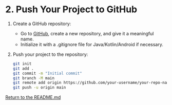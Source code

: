 # 2. Push Your Project to GitHub

1. Create a GitHub repository:

    - Go to [GitHub](https://github.com/), create a new repository, and give it a meaningful name.
    - Initialize it with a .gitignore file for Java/Kotlin/Android if necessary.
2. Push your project to the repository:

    ```bash
    git init
    git add .
    git commit -m "Initial commit"
    git branch -M main
    git remote add origin https://github.com/your-username/your-repo-name.git
    git push -u origin main
    ```

[Return to the README.md](readme.md)